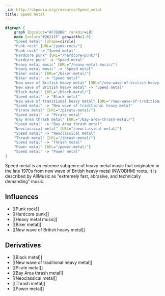 ```yaml
---
_id: http://dbpedia.org/resource/Speed_metal
title: Speed metal
---
```


```dot
digraph {
	graph [bgcolor="#F3DDB8" rankdir=LR]
	node [color="#26242F" penwidth=3.0]
	"Speed metal" [shape=circle]
	"Punk rock" [URL="/punk-rock/"]
	"Punk rock" -> "Speed metal"
	"Hardcore punk" [URL="/hardcore-punk/"]
	"Hardcore punk" -> "Speed metal"
	"Heavy metal music" [URL="/heavy-metal-music/"]
	"Heavy metal music" -> "Speed metal"
	"Biker metal" [URL="/biker-metal/"]
	"Biker metal" -> "Speed metal"
	"New wave of British heavy metal" [URL="/new-wave-of-british-heavy-metal/"]
	"New wave of British heavy metal" -> "Speed metal"
	"Black metal" [URL="/black-metal/"]
	"Speed metal" -> "Black metal"
	"New wave of traditional heavy metal" [URL="/new-wave-of-traditional-heavy-metal/"]
	"Speed metal" -> "New wave of traditional heavy metal"
	"Pirate metal" [URL="/pirate-metal/"]
	"Speed metal" -> "Pirate metal"
	"Bay Area thrash metal" [URL="/bay-area-thrash-metal/"]
	"Speed metal" -> "Bay Area thrash metal"
	"Neoclassical metal" [URL="/neoclassical-metal/"]
	"Speed metal" -> "Neoclassical metal"
	"Thrash metal" [URL="/thrash-metal/"]
	"Speed metal" -> "Thrash metal"
	"Power metal" [URL="/power-metal/"]
	"Speed metal" -> "Power metal"
}
```

Speed metal is an extreme subgenre of heavy metal music that originated in the late 1970s from new wave of British heavy metal (NWOBHM) roots. It is described by AllMusic as "extremely fast, abrasive, and technically demanding" music.

## Influences

- [[Punk rock]]
- [[Hardcore punk]]
- [[Heavy metal music]]
- [[Biker metal]]
- [[New wave of British heavy metal]]

## Derivatives

- [[Black metal]]
- [[New wave of traditional heavy metal]]
- [[Pirate metal]]
- [[Bay Area thrash metal]]
- [[Neoclassical metal]]
- [[Thrash metal]]
- [[Power metal]]
